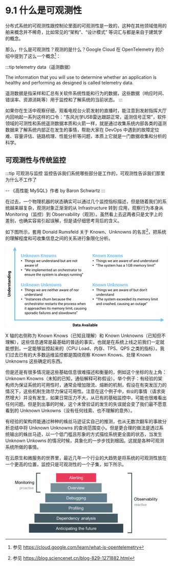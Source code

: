 # 9.1 什么是可观测性

分布式系统的可观测性跟控制论里面的可观测性是一致的，这种在其他领域借用的舶来概念并不稀奇，比如常见的“架构”、“设计模式” 等词汇与都是来自于建筑学的概念。

那么，什么是可观测性？观测的是什么？Google Cloud 在 OpenTelemetry 的介绍中提到了这么一个概念[^1]：

:::tip telemetry data（遥测数据）

The information that you will use to determine whether an application is healthy and performing as designed is called telemetry data. 

遥测数据是指采样和汇总有关软件系统性能和行为的数据，这些数据（响应时间、错误率、资源消耗等）用于监控和了解系统的当前状态。
:::

如果你在生活中观察仔细，观看电视台火箭发射的直播时，能注意到发射指挥大厅内回响起一系列这样的口令：“东风光学USB雷达跟踪正常，遥测信号正常”，软件领域的可测性和系统遥测数据本质和火箭一样，就是通过收集系统内部各类的遥测数据来了解系统内部正在发生的事情，帮助大家在 DevOps 中遇到的故障定位难、容量评估、链路梳理、性能分析等问题，本质上它就是一门数据收集和分析的科学。


## 可观测性与传统监控

:::tip 可观测与监控
监控告诉我们系统哪些部分是工作的，可观测性告诉我们那里为什么不工作了

-- 《高性能 MySQL》作者 by Baron Schwartz 
:::

在过去，一个物理机器的状态确实可以通过几个监控指标描述，但是随着我们的系统越来越复杂，观测对象正渐渐的从 Infrastructure 转到 应用，观察行为本身从 Monitoring（监控）到 Observability（观测）。虽然看上去这两者只是文字上的差别，也确实容易引起误解，但是请仔细思考背后的含义。

如下图所示，套用 Donald Rumsfeld 关于 Known、Unknowns 的名言[^2]，把系统的理解程度和可收集信息之间的关系进行象限化分析。

<div  align="center">
	<img src="../assets/observability-knowns.png" width = "500"  align=center />
</div>

X 轴的右侧称为 Known Knows（已知且理解）和 Known Unknowns（已知但不理解），这些信息通常是最基础的普适的事实，也就是在系统上线之前我们一定就能想到，一定能够监控起来的（CPU Load、内存、TPS、QPS 之类的指标）。我们过去已有的大多数运维监控都是围绕观察 Known Knows、处理 Known Unknowns 这些确定的东西。

但是还是有很多情况是这些基础信息很难描述和衡量的，例如这个坐标的左上角：Unknown Knowns（未知的已知，通俗解释可称假设）。举个例子：有经验的架构师为保证系统的可用性时，通常会增加限流、熔断的机制，假设在有突发压力的情况下，这些机制生效尽力保证可用性。注意在这个例子中，`假设`的事情（请求突然增大）并没有发生，如果日常压力不大，从已有的基础监控中，可能也很难看出任何问题。但是到出事的时候，这个未曾验证的发生的失误就会变了我们最不愿意看到的 Unknown Unkowns（没有任何线索、也不理解的意外）。

有经验的架构师能通过种种的蛛丝马迹证实自己的推测，也从无数次翻车的事故分析总结中将 Unknown Unknowns 的查询范围变小。但是更合理的做法是透过系统输出的蛛丝马迹，以一个低门槛且形象的方式描绘系统更全面的状态，当发生 Unknown Unkowns 的情况时候，具象化的一步步找到根因。这就是各种可观测系统所做的事情。

在云原生和微服务的世界里，最近几年一个行业的大趋势是将系统的可观测性放在一个更高的位置，监控只是可观测性的一个子集，如下所示。

<div  align="center">
	<img src="../assets/Monitoring-vs-Observability.png" width = "450"  align=center />
</div>


[^1]: 参见 https://cloud.google.com/learn/what-is-opentelemetry
[^2]: 参见 https://blog.sciencenet.cn/blog-829-1271882.html